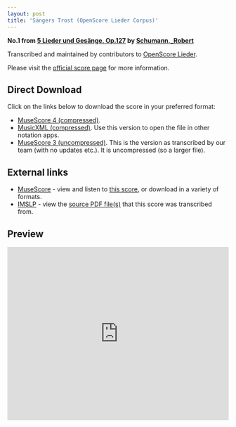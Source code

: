 ```yaml
---
layout: post
title: 'Sängers Trost (OpenScore Lieder Corpus)'
---
```


__No.1 from [5 Lieder und Gesänge, Op.127](https://fourscoreandmore.org/OpenScore/Schumann%2C_Robert/5_Lieder_und_Ges%C3%A4nge%2C_Op.127/) by [Schumann,_Robert](https://fourscoreandmore.org/OpenScore/Schumann%2C_Robert)__

Transcribed and maintained by contributors to [OpenScore Lieder].

Please visit the [official score page] for more information.

[official score page]: https://musescore.com/openscore-lieder-corpus/scores/6826352
[OpenScore Lieder]: https://musescore.com/openscore-lieder-corpus

## Direct Download

Click on the links below to download the score in your preferred format:
- [MuseScore 4 (compressed)](https://fourscoreandmore.org/OpenScore/Schumann%2C_Robert/5_Lieder_und_Ges%C3%A4nge%2C_Op.127/1_S%C3%A4ngers_Trost.mscz).
- [MusicXML (compressed)](https://fourscoreandmore.org/OpenScore/Schumann%2C_Robert/5_Lieder_und_Ges%C3%A4nge%2C_Op.127/1_S%C3%A4ngers_Trost.mxl). Use this version to open the file in other notation apps.
- [MuseScore 3 (uncompressed)](https://raw.githubusercontent.com/OpenScore/Lieder/refs/heads/main/scores/Schumann%2C_Robert/5_Lieder_und_Ges%C3%A4nge%2C_Op.127/1_S%C3%A4ngers_Trost/lc6826352.mscx). This is the version as transcribed by our team (with no updates etc.). It is uncompressed (so a larger file).

## External links

- [MuseScore] - view and listen to [this score][MuseScore], or download in a variety of formats.
- [IMSLP] - view the [source PDF file(s)][IMSLP] that this score was transcribed from.

[MuseScore]: https://musescore.com/score/6826352
[IMSLP]: https://imslp.org/wiki/Special:ReverseLookup/271937

## Preview

<iframe width="100%" height="394" src="https://musescore.com/openscore-lieder-corpus/scores/6826352/embed" frameborder="0" allowfullscreen allow="autoplay; fullscreen"></iframe>
